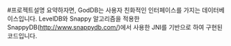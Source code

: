 #프로젝트설명
요약하자면, GodDB는 사용자 친화적인 인터페이스를 가지는 데이터베이스입니다. LevelDB와 Snappy 알고리즘을 적용한 SnappyDB(http://www.snappydb.com/)에서 사용한 JNI를 기반으로 하여 구현된 코드입니다.
